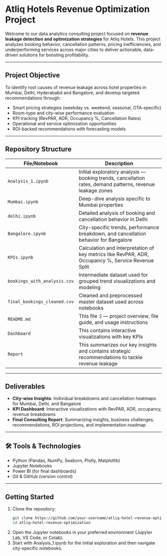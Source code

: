 # Atliq Hotels Revenue Optimization Project

Welcome to our data analytics consulting project focused on **revenue leakage detection and optimization strategies** for Atliq Hotels. This project analyzes booking behavior, cancellation patterns, pricing inefficiencies, and underperforming services across major cities to deliver actionable, data-driven solutions for boosting profitability.

---

## Project Objective

To identify root causes of revenue leakage across hotel properties in Mumbai, Delhi, Hyderababd and Bangalore, and develop targeted recommendations through:

- Smart pricing strategies (weekday vs. weekend, seasonal, OTA-specific)
- Room-type and city-wise performance evaluation
- KPI tracking (RevPAR, ADR, Occupancy %, Cancellation Rates)
- Operational and service optimization opportunities
- ROI-backed recommendations with forecasting models

---

## Repository Structure

| File/Notebook                | Description |
|-----------------------------|-------------|
| `Analysis_1.ipynb`          | Initial exploratory analysis — booking trends, cancellation rates, demand patterns, revenue leakage zones |
| `Mumbai.ipynb`              | Deep-dive analysis specific to Mumbai properties |
| `delhi.ipynb`               | Detailed analysis of booking and cancellation behavior in Delhi |
| `Bangalore.ipynb`           | City-specific trends, performance breakdown, and cancellation behavior for Bangalore |
| `KPIs.ipynb`                | Calculation and interpretation of key metrics like RevPAR, ADR, Occupancy %, Service Revenue Split |
| `bookings_with_analysis.csv`| Intermediate dataset used for grouped trend visualizations and modeling |
| `final_bookings_cleaned.csv`| Cleaned and preprocessed master dataset used across notebooks |
| `README.md`                 | This file :) — project overview, file guide, and usage instructions |
| `Dashboard`                 | This contains interactive visualizations with key KPIs |
| `Report`                    | This summarizes our key insights and contains strategic recommendations to tackle revenue leakage 
---

##  Deliverables

-  **City-wise Insights**: Individual breakdowns and cancellation heatmaps for Mumbai, Delhi, and Bangalore  
-  **KPI Dashboard**: Interactive visualizations  with RevPAR, ADR, occupancy, revenue breakdowns  
-  **Final Consulting Report**: Summarizing insights, business challenges, recommendations, ROI projections, and implementation roadmap

---

## 🛠 Tools & Technologies

- Python (Pandas, NumPy, Seaborn, Plotly, Matplotlib)
- Jupyter Notebooks
- Power BI (for final dashboards)
- Git & GitHub (version control)

---

##  Getting Started

1. Clone the repository:
   ```bash
   git clone https://github.com/your-username/atliq-hotel-revenue-optimization.git
   cd atliq-hotel-revenue-optimization
2. Open the Jupyter notebooks in your preferred environment (Jupyter Lab, VS Code, or Colab).
3. Start with Analysis_1.ipynb for the initial exploration and then navigate city-specific notebooks.
